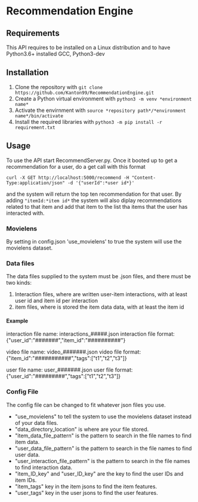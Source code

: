 # Recommendation Engine

## Requirements
This API requires to be installed on a Linux distribution and to have Python3.6+ installed
GCC, Python3-dev

## Installation
 1. Clone the repository with ```git clone https://github.com/Kanton99/RecommendationEngine.git``` 
 2. Create a Python virtual environment with ```python3 -m venv *environment name*``` 
 3. Activate the envirnment with ```source *repository path*/*environment name*/bin/activate``` 
 4. Install the required libraries with ```python3 -m pip install -r requirement.txt``` 

## Usage
To use the API start RecommendServer.py. Once it booted up to get a recommendation for a user, do a get call with this format

```curl -X GET http://localhost:5000/recommend -H "Content-Type:application/json" -d '{"userId":*user id*}'```

and the system will return the top ten recommendation for that user.
By adding ```"itemId:*item id*``` the system will also diplay recommendations related to that item and add that item to the list tha items that the user has interacted with.

### Movielens
By setting in config.json 'use_movielens' to true the system will use the movielens dataset.

### Data files
The data files supplied to the system must be .json files, and there must be two kinds:
 1. Interaction files, where are written user-item interactions, with at least user id and item id per interaction
 2. item files, where is stored the item data data, with at least the item id
#### Example
interaction file name: interactions_#####.json
interaction file format: {"user_id":"#######","item_id":"##########"}

video file name: video_#######.json
video file format:{"item_id":"###########","tags":["t1","t2","t3"]}

user file name: user_#######.json
user file format: {"user_id":"#########","tags":["t1","t2","t3"]}

### Config File
 The config file can be changed to fit whatever json files you use.
 - "use_movielens" to tell the system to use the movielens dataset instead of your data files.
 - "data_directory_location" is where are your file stored.
 - "item_data_file_pattern" is the pattern to search in the file names to find item data.
 - "user_data_file_pattern" is the pattern to search in the file names to find user data.
 - "user_interaction_file_pattern" is the pattern to search in the file names to find interaction data.
 - "item_ID_key" and "user_ID_key" are the key to find the user IDs and item IDs.
 - "item_tags" key in the item jsons to find the item features.
 - "user_tags" key in the user jsons to find the user features.
 









 
